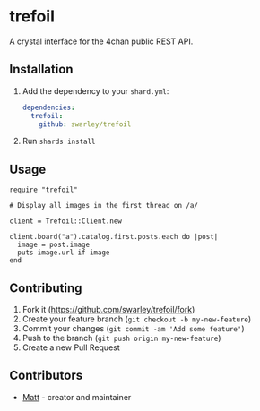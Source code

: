 # trefoil

A crystal interface for the 4chan public REST API.

## Installation

1. Add the dependency to your `shard.yml`:

   ```yaml
   dependencies:
     trefoil:
       github: swarley/trefoil
   ```

2. Run `shards install`

## Usage

```crystal
require "trefoil"

# Display all images in the first thread on /a/

client = Trefoil::Client.new

client.board("a").catalog.first.posts.each do |post|
  image = post.image
  puts image.url if image
end
```

## Contributing

1. Fork it (<https://github.com/swarley/trefoil/fork>)
2. Create your feature branch (`git checkout -b my-new-feature`)
3. Commit your changes (`git commit -am 'Add some feature'`)
4. Push to the branch (`git push origin my-new-feature`)
5. Create a new Pull Request

## Contributors

- [Matt](https://github.com/swarley) - creator and maintainer
